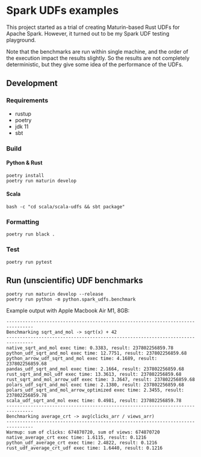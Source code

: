 # Spark UDFs examples

This project started as a trial of creating Maturin-based Rust UDFs for Apache Spark.
However, it turned out to be my Spark UDF testing playground.

Note that the benchmarks are run within single machine, and the order of the execution impact the results
slightly. So the results are not completely deterministic, but they give some idea of the performance of the UDFs.

## Development

### Requirements

* rustup
* poetry
* jdk 11
* sbt

### Build

#### Python & Rust

```shell
poetry install
poetry run maturin develop
```

#### Scala

```shell
bash -c "cd scala/scala-udfs && sbt package"
```

### Formatting

```shell
poetry run black .
```

### Test

```shell
poetry run pytest
```

## Run (unscientific) UDF benchmarks

```shell
poetry run maturin develop --release
poetry run python -m python.spark_udfs.benchmark
```

Example output with Apple Macbook Air M1, 8GB:

```
--------------------------------------------------------------------------------
Benchmarking sqrt_and_mol -> sqrt(x) + 42
--------------------------------------------------------------------------------
native_sqrt_and_mol exec time: 0.3383, result: 237802256859.78
python_udf_sqrt_and_mol exec time: 12.7751, result: 237802256859.68
python_arrow_udf_sqrt_and_mol exec time: 4.1689, result: 237802256859.68
pandas_udf_sqrt_and_mol exec time: 2.1664, result: 237802256859.68
rust_sqrt_and_mol_udf exec time: 13.3613, result: 237802256859.68
rust_sqrt_and_mol_arrow_udf exec time: 3.3647, result: 237802256859.68
polars_udf_sqrt_and_mol exec time: 2.1380, result: 237802256859.68
polars_udf_sqrt_and_mol_arrow_optimized exec time: 2.3455, result: 237802256859.78
scala_udf_sqrt_and_mol exec time: 0.4981, result: 237802256859.78
--------------------------------------------------------------------------------
Benchmarking average_crt -> avg(clicks_arr / views_arr)
--------------------------------------------------------------------------------
Warmup: sum of clicks: 674870720, sum of views: 674870720
native_average_crt exec time: 1.6115, result: 0.1216
python_udf_average_crt exec time: 2.4822, result: 0.1216
rust_udf_average_crt_udf exec time: 1.6440, result: 0.1216
```
